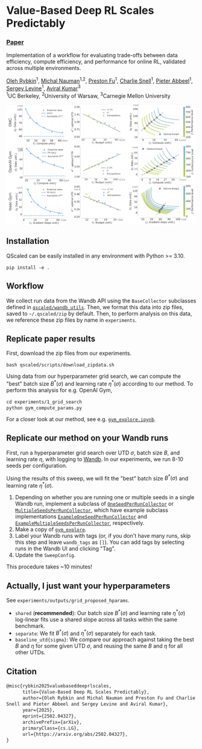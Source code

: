 # Value-Based Deep RL Scales Predictably
### [Paper](https://arxiv.org/abs/2502.04327)

Implementation of a workflow for evaluating trade-offs between data efficiency,
compute efficiency, and performance for online RL, validated across multiple
environments.

 [Oleh Rybkin](https://people.eecs.berkeley.edu/~oleh/)<sup>1</sup>,
 [Michal Nauman](https://scholar.google.com/citations?user=GnEVRtQAAAAJ&hl=en)<sup>1,2</sup>,
 [Preston Fu](https://prestonfu.com/)<sup>1</sup>,
 [Charlie Snell](https://sea-snell.github.io/)<sup>1</sup>,
 [Pieter Abbeel](https://people.eecs.berkeley.edu/~pabbeel/)<sup>1</sup>,
 [Sergey Levine](https://people.eecs.berkeley.edu/~svlevine/)<sup>1</sup>,
 [Aviral Kumar](https://aviralkumar2907.github.io/)<sup>3</sup> <br>
 <sup>1</sup>UC Berkeley, <sup>2</sup>University of Warsaw, <sup>3</sup>Carnegie Mellon University

<img src='assets/scaling.png'/>

## Installation

QScaled can be easily installed in any environment with Python >= 3.10.
```
pip install -e .
```

## Workflow

We collect run data from the Wandb API using the `BaseCollector` subclasses
defined in [`qscaled/wandb_utils`](qscaled/wandb_utils). Then, we format this
data into zip files, saved to `~/.qscaled/zip` by default. Then, to perform
analysis on this data, we reference these zip files by name in `experiments`.


## Replicate paper results

First, download the zip files from our experiments.
```
bash qscaled/scripts/download_zipdata.sh
```

Using data from our hyperparameter grid search, we can compute the "best" batch 
size $B^{*} (\sigma)$ and learning rate $\eta^{*} (\sigma)$ according to our method.
To perform this analysis for e.g. OpenAI Gym,
```
cd experiments/1_grid_search
python gym_compute_params.py
```
For a closer look at our method, see e.g. [`gym_explore.ipynb`](experiments/1_grid_search/gym_explore.ipynb).


## Replicate our method on your Wandb runs

First, run a hyperparameter grid search over UTD $\sigma$, batch size $B$, 
and learning rate $\eta$, with logging to [Wandb](https://wandb.ai/).
In our experiments, we run 8-10 seeds per configuration.

Using the results of this sweep, we will fit the "best" batch size $B^{*} (\sigma)$ 
and learning rate $\eta^{*} (\sigma)$.

1. Depending on whether you are running one or multiple seeds
   in a single Wandb run, implement a subclass of
   [`OneSeedPerRunCollector`](qscaled/wandb_utils/one_seed_per_run.py) or 
   [`MultipleSeedsPerRunCollector`](qscaled/wandb_utils/multiple_seeds_per_run.py),
   which have example subclass implementations
   [`ExampleOneSeedPerRunCollector`](qscaled/wandb_utils/one_seed_per_run.py)
   and [`ExampleMultipleSeedsPerRunCollector`](qscaled/wandb_utils/multiple_seeds_per_run.py), 
   respectively.
2. Make a copy of [`gym_explore`](experiments/1_grid_search/gym_explore.py).
3. Label your Wandb runs with tags (or, if you don't have many runs,
   skip this step and leave `wandb_tags` as `[]`). You can add tags by 
   selecting runs in the Wandb UI and clicking "Tag".
4. Update the `SweepConfig`.

This procedure takes ~10 minutes!


## Actually, I just want your hyperparameters

See `experiments/outputs/grid_proposed_hparams`. 
* `shared` (**recommended**): Our batch size $B^{*}(\sigma)$ and learning rate 
  $\eta^{*}(\sigma)$ log-linear fits use a shared slope across all tasks within 
  the same benchmark.
* `separate`: We fit $B^{*}(\sigma)$ and $\eta^{*}(\sigma)$ separately for each task.
* `baseline_utd{sigma}`: We compare our approach against taking the best $B$ and $\eta$
  for some given UTD $\sigma$, and reusing the same $B$ and $\eta$ for all other
  UTDs.


## Citation
```
@misc{rybkin2025valuebaseddeeprlscales,
      title={Value-Based Deep RL Scales Predictably}, 
      author={Oleh Rybkin and Michal Nauman and Preston Fu and Charlie Snell and Pieter Abbeel and Sergey Levine and Aviral Kumar},
      year={2025},
      eprint={2502.04327},
      archivePrefix={arXiv},
      primaryClass={cs.LG},
      url={https://arxiv.org/abs/2502.04327}, 
}
```